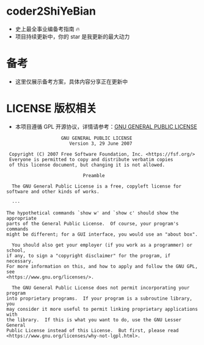 # coder2ShiYeBian
- 史上最全事业编备考指南 🔥 
- 项目持续更新中，你的 star 是我更新的最大动力

# 备考
- 这里仅展示备考方案，具体内容分享正在更新中


# LICENSE 版权相关
- 本项目遵循 GPL 开源协议，详情请参考：[GNU GENERAL PUBLIC LICENSE](https://github.com/hornhuang/coder2ShiYeBian/blob/main/LICENSE)
```
                    GNU GENERAL PUBLIC LICENSE
                       Version 3, 29 June 2007

 Copyright (C) 2007 Free Software Foundation, Inc. <https://fsf.org/>
 Everyone is permitted to copy and distribute verbatim copies
 of this license document, but changing it is not allowed.

                            Preamble

  The GNU General Public License is a free, copyleft license for
software and other kinds of works.

  ···

The hypothetical commands `show w' and `show c' should show the appropriate
parts of the General Public License.  Of course, your program's commands
might be different; for a GUI interface, you would use an "about box".

  You should also get your employer (if you work as a programmer) or school,
if any, to sign a "copyright disclaimer" for the program, if necessary.
For more information on this, and how to apply and follow the GNU GPL, see
<https://www.gnu.org/licenses/>.

  The GNU General Public License does not permit incorporating your program
into proprietary programs.  If your program is a subroutine library, you
may consider it more useful to permit linking proprietary applications with
the library.  If this is what you want to do, use the GNU Lesser General
Public License instead of this License.  But first, please read
<https://www.gnu.org/licenses/why-not-lgpl.html>.
```
